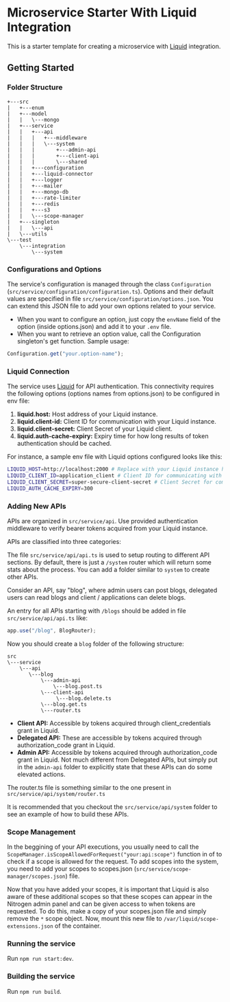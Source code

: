 # Microservice Starter With Liquid Integration

This is a starter template for creating a microservice with [Liquid](https://github.com/shrihari-prakash/liquid) integration.

## Getting Started

### Folder Structure

```
+---src
|   +---enum
|   +---model
|   |   \---mongo
|   +---service
|   |   +---api
|   |   |   +---middleware
|   |   |   \---system
|   |   |       +---admin-api
|   |   |       +---client-api
|   |   |       \---shared
|   |   +---configuration
|   |   +---liquid-connector
|   |   +---logger
|   |   +---mailer
|   |   +---mongo-db
|   |   +---rate-limiter
|   |   +---redis
|   |   +---s3
|   |   \---scope-manager
|   +---singleton
|   |   \---api
|   \---utils
\---test
    \---integration
        \---system
```

### Configurations and Options

 The service's configuration is managed through the class `Configuration` (`src/service/configuration/configuration.ts`). Options and their default values are specified in file `src/service/configuration/options.json`. You can extend this JSON file to add your own options related to your service.

- When you want to configure an option, just copy the `envName` field of the option (inside options.json) and add it to your `.env` file.
- When you want to retrieve an option value, call the Configuration singleton's get function. Sample usage:

```js
Configuration.get("your.option-name");
```

### Liquid Connection

The service uses [Liquid](https://github.com/shrihari-prakash/liquid) for API authentication. This connectivity requires the following options (options names from options.json) to be configured in env file:

1. **liquid.host:** Host address of your Liquid instance.
2. **liquid.client-id:** Client ID for communication with your Liquid instance.
3. **liquid.client-secret:** Client Secret of your Liquid client.
4. **liquid.auth-cache-expiry:** Expiry time for how long results of token authentication should be cached.

For instance, a sample env file with Liquid options configured looks like this:

```bash
LIQUID_HOST=http://localhost:2000 # Replace with your Liquid instance host
LIQUID_CLIENT_ID=application_client # Client ID for communicating with your Liquid instance
LIQUID_CLIENT_SECRET=super-secure-client-secret # Client Secret for communicating with your Liquid instance
LIQUID_AUTH_CACHE_EXPIRY=300
```

### Adding New APIs

APIs are organized in `src/service/api`. Use provided authentication middleware to verify bearer tokens acquired from your Liquid instance.

APIs are classified into three categories:

The file `src/service/api/api.ts` is used to setup routing to different API sections. By default, there is just a `/system` router which will return some stats about the process. You can add a folder similar to `system` to create other APIs.

Consider an API, say "blog", where admin users can post blogs, delegated users can read blogs and client / applications can delete blogs.

An entry for all APIs starting with `/blogs` should be added in file `src/service/api/api.ts` like:

```ts
app.use("/blog", BlogRouter);
```

Now you should create a `blog` folder of the following structure:

```
src
\---service
    \---api
       \---blog
           \---admin-api
               \---blog.post.ts
           \---client-api
                \---blog.delete.ts
           \---blog.get.ts
           \---router.ts
```

- **Client API:** Accessible by tokens acquired through client_credentials grant in Liquid.
- **Delegated API:** These are accessible by tokens acquired through authorization_code grant in Liquid.
- **Admin API:** Accessible by tokens acquired through authorization_code grant in Liquid. Not much different from Delegated APIs, but simply put in the `admin-api` folder to explicitly state that these APIs can do some elevated actions.

The router.ts file is something similar to the one present in `src/service/api/system/router.ts`

It is recommended that you checkout the `src/service/api/system` folder to see an example of how to build these APIs.

### Scope Management

In the beggining of your API executions, you usually need to call the `ScopeManager.isScopeAllowedForRequest("your:api:scope")` function in of to check if a scope is allowed for the request. To add scopes into the system, you need to add your scopes to scopes.json (`src/service/scope-manager/scopes.json`) file.

Now that you have added your scopes, it is important that Liquid is also aware of these additional scopes so that these scopes can appear in the Nitrogen admin panel and can be given access to when tokens are requested. To do this, make a copy of your scopes.json file and simply remove the `*` scope object. Now, mount this new file to `/var/liquid/scope-extensions.json` of the container.

### Running the service

Run `npm run start:dev`.

### Building the service

Run `npm run build`.
